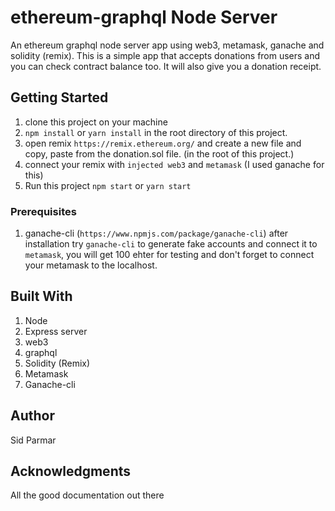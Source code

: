 # ethereum-graphql Node Server

An ethereum graphql node server app using web3, metamask, ganache and solidity (remix). This is a simple app that accepts donations from users and you can check contract balance too. It will also give you a donation receipt.

## Getting Started

1.  clone this project on your machine
2.  `npm install` or `yarn install` in the root directory of this project.
3.  open remix `https://remix.ethereum.org/` and create a new file and copy, paste from the donation.sol file. (in the root of this project.)
4.  connect your remix with `injected web3` and `metamask` (I used ganache for this)
5.  Run this project `npm start` or `yarn start`

### Prerequisites

1.  ganache-cli (`https://www.npmjs.com/package/ganache-cli`)
    after installation
    try `ganache-cli` to generate fake accounts and connect it to `metamask`, you will get 100 ehter for testing and don't forget to connect your metamask to the localhost.

## Built With

1.  Node
2.  Express server
3.  web3
4.  graphql
5.  Solidity (Remix)
6.  Metamask
7.  Ganache-cli

## Author

Sid Parmar

## Acknowledgments

All the good documentation out there
